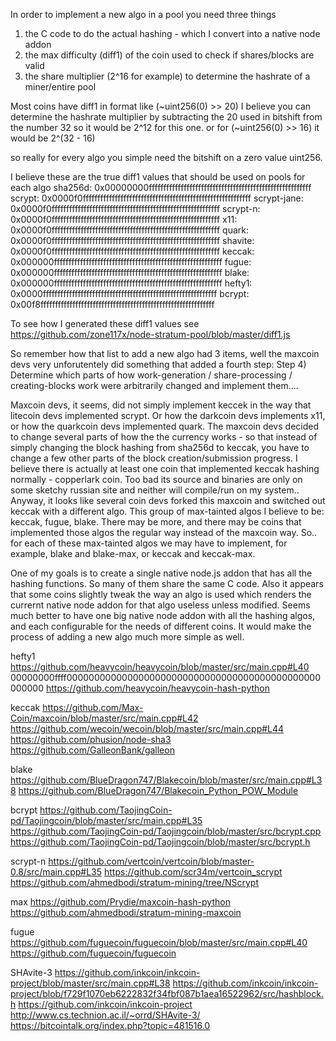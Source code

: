 In order to implement a new algo in a pool you need three things
   1) the C code to do the actual hashing - which I convert into a native node addon
   2) the max difficulty (diff1) of the coin used to check if shares/blocks are valid
   3) the share multiplier (2^16 for example) to determine the hashrate of a miner/entire pool


Most coins have diff1 in format like (~uint256(0) >> 20)
I believe you can determine the hashrate multiplier by subtracting the 20 used in bitshift from the number 32
so it would be 2^12 for this one. or for (~uint256(0) >> 16) it would be 2^(32 - 16)

so really for every algo you simple need the bitshift on a zero value uint256.


I believe these are the true diff1 values that should be used on pools for each algo
 sha256d:       0x00000000ffffffffffffffffffffffffffffffffffffffffffffffffffffffff
 scrypt:        0x0000f0ffffffffffffffffffffffffffffffffffffffffffffffffffffffffff
 scrypt-jane:   0x0000f0ffffffffffffffffffffffffffffffffffffffffffffffffffffffffff
 scrypt-n:      0x0000f0ffffffffffffffffffffffffffffffffffffffffffffffffffffffffff
 x11:           0x0000f0ffffffffffffffffffffffffffffffffffffffffffffffffffffffffff
 quark:         0x0000f0ffffffffffffffffffffffffffffffffffffffffffffffffffffffffff
 shavite:       0x0000f0ffffffffffffffffffffffffffffffffffffffffffffffffffffffffff
 keccak:        0x000000ffffffffffffffffffffffffffffffffffffffffffffffffffffffffff
 fugue:         0x000000ffffffffffffffffffffffffffffffffffffffffffffffffffffffffff
 blake:         0x000000ffffffffffffffffffffffffffffffffffffffffffffffffffffffffff
 hefty1:        0x0000ffffffffffffffffffffffffffffffffffffffffffffffffffffffffffff
 bcrypt:        0x00f8ffffffffffffffffffffffffffffffffffffffffffffffffffffffffffff

To see how I generated these diff1 values see https://github.com/zone117x/node-stratum-pool/blob/master/diff1.js



So remember how that list to add a new algo had 3 items, well the maxcoin devs very unforutentely did something
that added a fourth step:
 Step 4) Determine which parts of how work-generation / share-processing / creating-blocks work were arbitrarily
 changed and implement them....


Maxcoin devs, it seems, did not simply implement keccek in the way that litecoin devs implemented scrypt.
Or how the darkcoin devs implements x11, or how the quarkcoin devs implemented quark. The maxcoin devs
decided to change several parts of how the the currency works - so that instead of simply changing the block
hashing from sha256d to keccak, you have to change a few other parts of the block creation/submission progress.
I believe there is actually at least one coin that implemented keccak hashing normally - copperlark coin.
Too bad its source and binaries are only on some sketchy russian site and neither will compile/run on my
system.. Anyway, it looks like several coin devs forked this maxcoin and switched out keccak with
a different algo. This group of max-tainted algos I believe to be: keccak, fugue, blake.
There may be more, and there may be coins that implemented those algos the regular way instead of the maxcoin
way. So.. for each of these max-tainted algos we may have to implement, for example, blake and blake-max, or
keccak and keccak-max.



One of my goals is to create a single native node.js addon that has all the hashing functions. So many of them
share the same C code. Also it appears that some coins slightly tweak the way an algo is used which renders
the currernt native node addon for that algo useless unless modified. Seems much better to have one big native
node addon with all the hashing algos, and each configurable for the needs of different coins. It would make
the process of adding a new algo much more simple as well.




hefty1
https://github.com/heavycoin/heavycoin/blob/master/src/main.cpp#L40
00000000ffff0000000000000000000000000000000000000000000000000000
https://github.com/heavycoin/heavycoin-hash-python


keccak
https://github.com/Max-Coin/maxcoin/blob/master/src/main.cpp#L42
https://github.com/wecoin/wecoin/blob/master/src/main.cpp#L44
https://github.com/phusion/node-sha3
https://github.com/GalleonBank/galleon

blake
https://github.com/BlueDragon747/Blakecoin/blob/master/src/main.cpp#L38
https://github.com/BlueDragon747/Blakecoin_Python_POW_Module


bcrypt
https://github.com/TaojingCoin-pd/Taojingcoin/blob/master/src/main.cpp#L35
https://github.com/TaojingCoin-pd/Taojingcoin/blob/master/src/bcrypt.cpp
https://github.com/TaojingCoin-pd/Taojingcoin/blob/master/src/bcrypt.h


scrypt-n
https://github.com/vertcoin/vertcoin/blob/master-0.8/src/main.cpp#L35
https://github.com/scr34m/vertcoin_scrypt
https://github.com/ahmedbodi/stratum-mining/tree/NScrypt


max
https://github.com/Prydie/maxcoin-hash-python
https://github.com/ahmedbodi/stratum-mining-maxcoin


fugue
https://github.com/fuguecoin/fuguecoin/blob/master/src/main.cpp#L40
https://github.com/fuguecoin/fuguecoin


SHAvite-3
https://github.com/inkcoin/inkcoin-project/blob/master/src/main.cpp#L38
https://github.com/inkcoin/inkcoin-project/blob/f729f1070eb6222832f34fbf087b1aea16522962/src/hashblock.h
https://github.com/inkcoin/inkcoin-project
http://www.cs.technion.ac.il/~orrd/SHAvite-3/
https://bitcointalk.org/index.php?topic=481516.0
